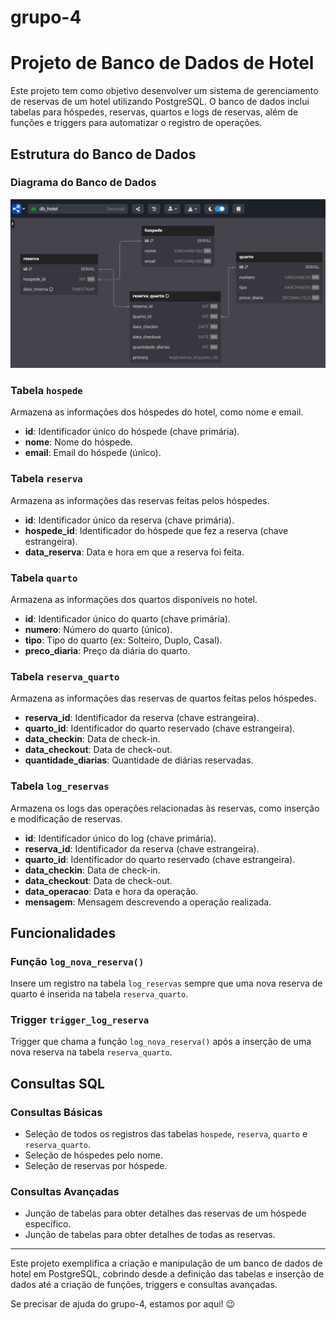# grupo-4

# Projeto de Banco de Dados de Hotel

Este projeto tem como objetivo desenvolver um sistema de gerenciamento de reservas de um hotel utilizando PostgreSQL. O banco de dados inclui tabelas para hóspedes, reservas, quartos e logs de reservas, além de funções e triggers para automatizar o registro de operações.

## Estrutura do Banco de Dados

### Diagrama do Banco de Dados

![Diagrama do Banco de Dados](/diagram/chart.png)

### Tabela `hospede`

Armazena as informações dos hóspedes do hotel, como nome e email.

- **id**: Identificador único do hóspede (chave primária).
- **nome**: Nome do hóspede.
- **email**: Email do hóspede (único).

### Tabela `reserva`

Armazena as informações das reservas feitas pelos hóspedes.

- **id**: Identificador único da reserva (chave primária).
- **hospede_id**: Identificador do hóspede que fez a reserva (chave estrangeira).
- **data_reserva**: Data e hora em que a reserva foi feita.

### Tabela `quarto`

Armazena as informações dos quartos disponíveis no hotel.

- **id**: Identificador único do quarto (chave primária).
- **numero**: Número do quarto (único).
- **tipo**: Tipo do quarto (ex: Solteiro, Duplo, Casal).
- **preco_diaria**: Preço da diária do quarto.

### Tabela `reserva_quarto`

Armazena as informações das reservas de quartos feitas pelos hóspedes.

- **reserva_id**: Identificador da reserva (chave estrangeira).
- **quarto_id**: Identificador do quarto reservado (chave estrangeira).
- **data_checkin**: Data de check-in.
- **data_checkout**: Data de check-out.
- **quantidade_diarias**: Quantidade de diárias reservadas.

### Tabela `log_reservas`

Armazena os logs das operações relacionadas às reservas, como inserção e modificação de reservas.

- **id**: Identificador único do log (chave primária).
- **reserva_id**: Identificador da reserva (chave estrangeira).
- **quarto_id**: Identificador do quarto reservado (chave estrangeira).
- **data_checkin**: Data de check-in.
- **data_checkout**: Data de check-out.
- **data_operacao**: Data e hora da operação.
- **mensagem**: Mensagem descrevendo a operação realizada.

## Funcionalidades

### Função `log_nova_reserva()`

Insere um registro na tabela `log_reservas` sempre que uma nova reserva de quarto é inserida na tabela `reserva_quarto`.

### Trigger `trigger_log_reserva`

Trigger que chama a função `log_nova_reserva()` após a inserção de uma nova reserva na tabela `reserva_quarto`.

## Consultas SQL

### Consultas Básicas

- Seleção de todos os registros das tabelas `hospede`, `reserva`, `quarto` e `reserva_quarto`.
- Seleção de hóspedes pelo nome.
- Seleção de reservas por hóspede.

### Consultas Avançadas

- Junção de tabelas para obter detalhes das reservas de um hóspede específico.
- Junção de tabelas para obter detalhes de todas as reservas.

---

Este projeto exemplifica a criação e manipulação de um banco de dados de hotel em PostgreSQL, cobrindo desde a definição das tabelas e inserção de dados até a criação de funções, triggers e consultas avançadas.

Se precisar de ajuda do grupo-4, estamos por aqui! 😉
